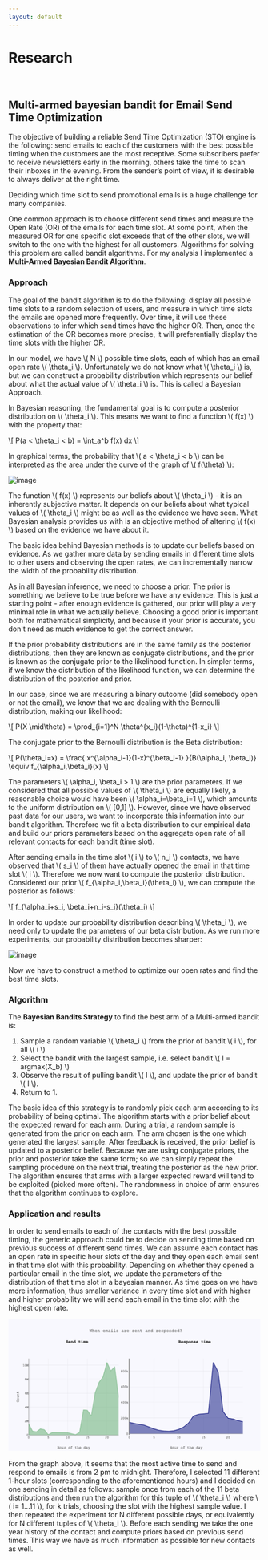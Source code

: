 ```yaml
---
layout: default
---
```


# Research

<br>

## Multi-armed bayesian bandit for Email Send Time Optimization

The objective of building a reliable Send Time Optimization (STO) engine is the following: send emails to each of the customers with the best possible timing when the customers are the most receptive. Some subscribers prefer to receive newsletters early in the morning, others take the time to scan their inboxes in the evening.  From the sender’s point of view, it is desirable to always deliver at the right time.

Deciding which time slot to send promotional emails is a huge challenge for many companies.

One common approach is to choose different send times and measure the Open Rate (OR) of the emails for each time slot. At some point, when the measured OR for one specific slot exceeds that of the other slots, we will switch to the one with the highest for all customers. Algorithms for solving this problem are called bandit algorithms. For my analysis I implemented a **Multi-Armed Bayesian Bandit Algorithm**.
<br>


### Approach

The goal of the bandit algorithm is to do the following: display all possible time slots to a random selection of users, and measure in which time slots the emails are opened more frequently. Over time, it will use these observations to infer which send times have the higher OR. Then, once the estimation of the OR becomes more precise, it will preferentially display the time slots with the higher OR.

In our model, we have \\( N \\) possible time slots, each of which has an email open rate \\( \theta_i \\). Unfortunately we do not know what \\( \theta_i \\) is, but we can construct a probability distribution which represents our belief about what the actual value of \\( \theta_i \\) is. This is called a Bayesian Approach.

In Bayesian reasoning, the fundamental goal is to compute a posterior distribution on \\( \theta_i \\). This means we want to find a function \\( f(x) \\) with the property that:

\\[ P(a < \theta_i < b) = \int_a^b f(x) dx \\]

In graphical terms, the probability that \\( a < \theta_i < b \\) can be interpreted as the area under the curve of the graph of \\( f(\theta) \\):

![image](https://www.chrisstucchio.com/blog_media/2013/bayesian_analysis_conversion_rates/posterior_distribution.png)

The function \\( f(x) \\) represents our beliefs about \\( \theta_i \\) - it is an inherently subjective matter. It depends on our beliefs about what typical values of \\( \theta_i \\) might be as well as the evidence we have seen. What Bayesian analysis provides us with is an objective method of altering \\( f(x) \\) based on the evidence we have about it.

The basic idea behind Bayesian methods is to update our beliefs based on evidence. As we gather more data by sending emails in different time slots to other users and observing the open rates, we can incrementally narrow the width of the probability distribution.

As in all Bayesian inference, we need to choose a prior. The prior is something we believe to be true before we have any evidence. This is just a starting point - after enough evidence is gathered, our prior will play a very minimal role in what we actually believe. Choosing a good prior is important both for mathematical simplicity, and because if your prior is accurate, you don't need as much evidence to get the correct answer.

If the prior probability distributions are in the same family as the posterior distributions, then they are known as conjugate distributions, and the prior is known as the conjugate prior to the likelihood function. In simpler terms, if we know the distribution of the likelihood function, we can determine the distribution of the posterior and prior.

In our case, since we are measuring a binary outcome (did somebody open or not the email), we know that we are dealing with the Bernoulli distribution, making our likelihood:

\\[ P(X \mid\theta) = \prod_{i=1}^N \theta^{x_i}(1-\theta)^{1-x_i} \\]

The conjugate prior to the Bernoulli distribution is the Beta distribution:

\\[  P(\theta_i=x) = \frac{ x^{\alpha_i-1}(1-x)^{\beta_i-1} }{B(\alpha_i, \beta_i)} \equiv f_{\alpha_i,\beta_i}(x) \\]


The parameters \\( \alpha_i, \beta_i > 1 \\) are the prior parameters. If we considered that all possible values of \\( \theta_i \\) are equally likely, a reasonable choice would have been \\( \alpha_i=\beta_i=1 \\), which amounts to the uniform distribution on \\( [0,1] \\). However, since we have observed past data for our users, we want to incorporate this information into our bandit algorithm. Therefore we fit a beta distribution to our empirical data and build our priors parameters based on the aggregate open rate of all relevant contacts for each bandit (time slot).

After sending emails in the time slot \\( i \\) to \\( n_i \\) contacts, we have observed that \\( s_i \\) of them have actually opened the email in that time slot \\( i \\). Therefore we now want to compute the posterior distribution. Considered our prior \\( f_{\alpha_i,\beta_i}(\theta_i) \\), we can compute the posterior as follows:

\\[ f_{\alpha_i+s_i, \beta_i+n_i-s_i}(\theta_i) \\]

In order to update our probability distribution describing \\( \theta_i \\), we need only to update the parameters of our beta distribution. As we run more experiments, our probability distribution becomes sharper:

![image](https://www.chrisstucchio.com/blog_media/2013/bayesian_bandit/beta_distribution_evolution.png)

Now we have to construct a method to optimize our open rates and find the best time slots.


### Algorithm

The **Bayesian Bandits Strategy** to find the best arm of a Multi-armed bandit is:

1. Sample a random variable \\( \theta_i \\) from the prior of bandit \\( i \\), for all \\( i \\)
2. Select the bandit with the largest sample, i.e. select bandit \\( I = argmax(X_b) \\)
3. Observe the result of pulling bandit \\( I \\), and update the prior of bandit \\( I \\).
4. Return to 1.

The basic idea of this strategy is to randomly pick each arm according to its probability of being optimal. The algorithm starts with a prior belief about the expected reward for each arm. During a trial, a random sample is generated from the prior on each arm. The arm chosen is the one which generated the largest sample. After feedback is received, the prior belief is updated to a posterior belief. Because we are using conjugate priors, the prior and posterior take the same form; so we can simply repeat the sampling procedure on the next trial, treating the posterior as the new prior.
The algorithm ensures that arms with a larger expected reward will tend to be exploited (picked more often). The randomness in choice of arm ensures that the algorithm continues to explore.

### Application and results

In order to  send emails to each of the contacts with the best possible timing, the generic approach could be to decide on sending time based on previous success of different send times.
We can assume each contact has an open rate in specific hour slots of the day and they open each email sent in that time slot with this probability. Depending on whether they opened a particular email in the time slot, we update the parameters of the distribution of that time slot in a bayesian manner. As time goes on we have more information, thus smaller variance in every time slot and with higher and higher probability we will send each email in the time slot with the highest open rate.


![image](images/new.png)

From the graph above, it seems that the most active time to send and respond to emails is from 2 pm to midnight. Therefore, I selected 11 different 1-hour slots (corresponding to the aforementioned hours) and I decided on one sending in detail as follows: sample once from each of the 11 beta distributions and then run the algorithm for this tuple of \\( \theta_i \\) where \\( i= 1...11 \\), for k trials, choosing the slot with the highest sample value. I then repeated the experiment for N different possible days, or equivalently for N different tuples of \\( \theta_i \\).
Before each sending we take the one year history of the contact and compute priors based on previous send times.
This way we have as much information as possible for new contacts as well.








<br>
<br>

